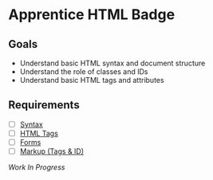 # Apprentice HTML Badge

## Goals

- Understand basic HTML syntax and document structure
- Understand the role of classes and IDs
- Understand basic HTML tags and attributes

## Requirements

- [ ] [Syntax](#)
- [ ] [HTML Tags](#)
- [ ] [Forms](#)
- [ ] [Markup (Tags & ID)](#)

*Work In Progress*
